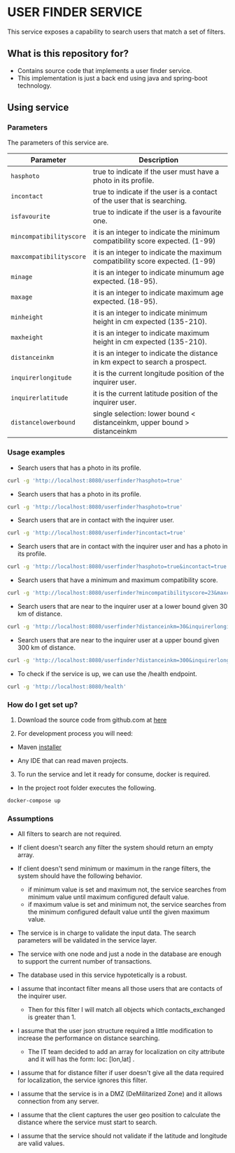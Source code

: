 # USER FINDER SERVICE #

This service exposes a capability to search users that match a set of filters.

## What is this repository for? ##

* Contains source code that implements a user finder service.
* This implementation is just a back end using java and spring-boot technology.

## Using service ##

### Parameters ###

The parameters of this service are.

| Parameter                 | Description                                                                  |
| ------------------------- | ---------------------------------------------------------------------------- |
| `hasphoto`                | true to indicate if the user must have a photo in its profile.		   |
| `incontact`               | true to indicate if the user is a contact of the user that is searching.     |
| `isfavourite`             | true to indicate if the user is a favourite one.				   |
| `mincompatibilityscore`   | it is an integer to indicate the minimum compatibility score expected. (1-99)|
| `maxcompatibilityscore`   | it is an integer to indicate the maximum compatibility score expected. (1-99)|
| `minage`                  | it is an integer to indicate minumum age expected. (18-95).		   |
| `maxage`                  | it is an integer to indicate maximum age expected. (18-95).		   |
| `minheight`               | it is an integer to indicate minimum height in cm expected (135-210).	   |
| `maxheight`               | it is an integer to indicate maximum height in cm expected (135-210).	   |
| `distanceinkm`            | it is an integer to indicate the distance in km expect to search a prospect. |
| `inquirerlongitude`       | it is the current longitude position of the inquirer user.		   |
| `inquirerlatitude`        | it is the current latitude position of the inquirer user.			   |
| `distancelowerbound`      | single selection: lower bound < distanceinkm, upper bound > distanceinkm     |

### Usage examples ###

* Search users that has a photo in its profile.

```sh
curl -g 'http://localhost:8080/userfinder?hasphoto=true'
```

* Search users that has a photo in its profile.

```sh
curl -g 'http://localhost:8080/userfinder?hasphoto=true'
```

* Search users that are in contact with the inquirer user.

```sh
curl -g 'http://localhost:8080/userfinder?incontact=true'
```

* Search users that are in contact with the inquirer user and has a photo in its profile.

```sh
curl -g 'http://localhost:8080/userfinder?hasphoto=true&incontact=true'
```

* Search users that have a minimum and maximum compatibility score.

```sh
curl -g 'http://localhost:8080/userfinder?mincompatibilityscore=23&maxcompatibilityscore=76'
```

* Search users that are near to the inquirer user at a lower bound given 30 km of distance.

```sh
curl -g 'http://localhost:8080/userfinder?distanceinkm=30&inquirerlongitude=0.187&inquirerlatitude=2.345&distancelowerbound=true'
```

* Search users that are near to the inquirer user at a upper bound given 300 km of distance.

```sh
curl -g 'http://localhost:8080/userfinder?distanceinkm=300&inquirerlongitude=0.187&inquirerlatitude=2.345&distancelowerbound=false'
```

* To check if the service is up, we can use the /health endpoint.

```sh
curl -g 'http://localhost:8080/health'
```

### How do I get set up? ###

1. Download the source code from github.com at [here](https://github.com/fernandoocampo/user-finder)

2. For development process you will need:

* Maven [installer](https://maven.apache.org/download.cgi)

* Any IDE that can read maven projects.

3. To run the service and let it ready for consume, docker is required.

* In the project root folder executes the following.

```sh
docker-compose up
```

### Assumptions ###

* All filters to search are not required.

* If client doesn't search any filter the system should return an empty array. 

* If client doesn't send minimum or maximum in the range filters, the system should have the following behavior.
    * if minimum value is set and maximum not, the service searches from minimum value until maximum configured default value.
    * if maximum value is set and minimum not, the service searches from the minimum configured default value until the given maximum value.

* The service is in charge to validate the input data. The search parameters will be validated in the service layer.

* The service with one node and just a node in the database are enough to support the current number of transactions.

* The database used in this service hypotetically is a robust.

* I assume that incontact filter means all those users that are contacts of the inquirer user. 
    * Then for this filter I will match all objects which contacts_exchanged is greater than 1.

* I assume that the user json structure required a little modification to increase the performance on distance searching.
    * The IT team decided to add an array for localization on city attribute and it will has the form: loc: [lon,lat] .

* I assume that for distance filter if user doesn't give all the data required for localization, the service ignores this filter.

* I assume that the service is in a DMZ (DeMilitarized Zone) and it allows connection from any server.

* I assume that the client captures the user geo position to calculate the distance where the service must start to search.

* I assume that the service should not validate if the latitude and longitude are valid values.